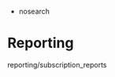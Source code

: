   - nosearch

# Reporting

<div class="toctree" data-titlesonly="">

reporting/subscription\_reports

</div>
